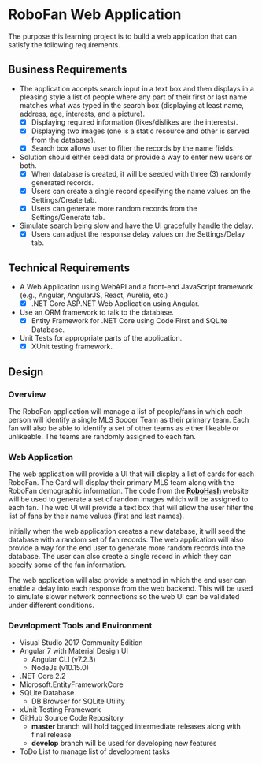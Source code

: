 # RoboFan Web Application
The purpose this learning project is to build a web application that can satisfy the following requirements.

## Business Requirements

- The application accepts search input in a text box and then displays in a pleasing style a list of people where any 
  part of their first or last name matches what was typed in the search box (displaying at least name, address, age, 
  interests, and a picture). 
    - [X] Displaying required information (likes/dislikes are the interests).   
    - [X] Displaying two images (one is a static resource and other is served from the database).
    - [X] Search box allows user to filter the records by the name fields.             
- Solution should either seed data or provide a way to enter new users or both.
    - [X] When database is created, it will be seeded with three (3) randomly generated records.  
    - [X] Users can create a single record specifying the name values on the Settings/Create tab. 
    - [X] Users can generate more random records from the Settings/Generate tab.              
- Simulate search being slow and have the UI gracefully handle the delay.
    - [X] Users can adjust the response delay values on the Settings/Delay tab.   

## Technical Requirements
- A Web Application using WebAPI and a front-end JavaScript framework (e.g., Angular, AngularJS, React, Aurelia, etc.) 
    - [X] .NET Core ASP.NET Web Application using Angular.   
- Use an ORM framework to talk to the database.
    - [X] Entity Framework for .NET Core using Code First and SQLite Database.   
- Unit Tests for appropriate parts of the application.
    - [X] XUnit testing framework.   

## Design
### Overview
The RoboFan application will manage a list of people/fans in which each person will identify a single MLS Soccer
Team as their primary team.  Each fan will also be able to identify a set of other teams as either likeable or unlikeable.
The teams are randomly assigned to each fan.

### Web Application
The web application will provide a UI that will display a list of cards for each RoboFan.  The Card will display 
their primary MLS team along with the RoboFan demographic information.  The code from the [**RoboHash**](https://robohash.org/) 
website will be used to generate a set of random images which will be assigned to each fan.  The web UI will provide 
a text box that will allow the user filter the list of fans by their name values (first and last names).

Initially when the web application creates a new database, it will seed the database with a random set of fan
records.  The web application will also provide a way for the end user to generate more random records into the
database.  The user can also create a single record in which they can specify some of the fan information.

The web application will also provide a method in which the end user can enable a delay into each response
from the web backend.  This will be used to simulate slower network connections so the web UI can be validated
under different conditions.

### Development Tools and Environment
- Visual Studio 2017 Community Edition
- Angular 7 with Material Design UI
  - Angular CLI (v7.2.3)
  - NodeJs (v10.15.0)
- .NET Core 2.2
- Microsoft.EntityFrameworkCore
- SQLite Database
  - DB Browser for SQLite Utility
- xUnit Testing Framework
- GitHub Source Code Repository
  - **master** branch will hold tagged intermediate releases along with final release
  - **develop** branch will be used for developing new features
- ToDo List to manage list of development tasks
